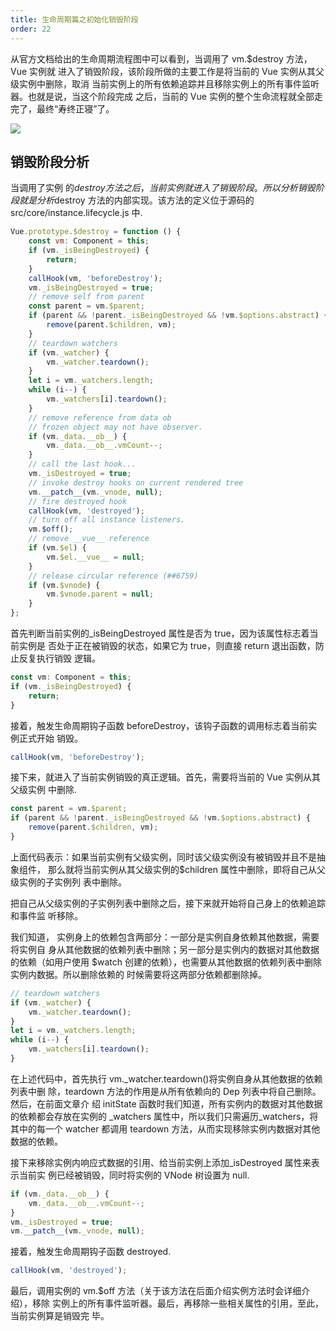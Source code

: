 ```yaml
---
title: 生命周期篇之初始化销毁阶段
order: 22
---
```


从官方文档给出的生命周期流程图中可以看到，当调用了 vm.$destroy 方法，Vue 实例就
进入了销毁阶段，该阶段所做的主要工作是将当前的 Vue 实例从其父级实例中删除，取消
当前实例上的所有依赖追踪并且移除实例上的所有事件监听器。也就是说，当这个阶段完成
之后，当前的 Vue 实例的整个生命流程就全部走完了，最终“寿终正寝”了。

![](http://leexiaop.github.io/static/ibadgers/code/vue2/lifecycle_7.png)

## 销毁阶段分析

当调用了实例
的$destroy方法之后，当前实例就进入了销毁阶段。所以分析销毁阶段就是分析$destroy
方法的内部实现。该方法的定义位于源码的 src/core/instance.lifecycle.js 中.

```js
Vue.prototype.$destroy = function () {
	const vm: Component = this;
	if (vm._isBeingDestroyed) {
		return;
	}
	callHook(vm, 'beforeDestroy');
	vm._isBeingDestroyed = true;
	// remove self from parent
	const parent = vm.$parent;
	if (parent && !parent._isBeingDestroyed && !vm.$options.abstract) {
		remove(parent.$children, vm);
	}
	// teardown watchers
	if (vm._watcher) {
		vm._watcher.teardown();
	}
	let i = vm._watchers.length;
	while (i--) {
		vm._watchers[i].teardown();
	}
	// remove reference from data ob
	// frozen object may not have observer.
	if (vm._data.__ob__) {
		vm._data.__ob__.vmCount--;
	}
	// call the last hook...
	vm._isDestroyed = true;
	// invoke destroy hooks on current rendered tree
	vm.__patch__(vm._vnode, null);
	// fire destroyed hook
	callHook(vm, 'destroyed');
	// turn off all instance listeners.
	vm.$off();
	// remove __vue__ reference
	if (vm.$el) {
		vm.$el.__vue__ = null;
	}
	// release circular reference (##6759)
	if (vm.$vnode) {
		vm.$vnode.parent = null;
	}
};
```

首先判断当前实例的\_isBeingDestroyed 属性是否为 true，因为该属性标志着当前实例是
否处于正在被销毁的状态，如果它为 true，则直接 return 退出函数，防止反复执行销毁
逻辑。

```js
const vm: Component = this;
if (vm._isBeingDestroyed) {
	return;
}
```

接着，触发生命周期钩子函数 beforeDestroy，该钩子函数的调用标志着当前实例正式开始
销毁。

```js
callHook(vm, 'beforeDestroy');
```

接下来，就进入了当前实例销毁的真正逻辑。首先，需要将当前的 Vue 实例从其父级实例
中删除.

```js
const parent = vm.$parent;
if (parent && !parent._isBeingDestroyed && !vm.$options.abstract) {
	remove(parent.$children, vm);
}
```

上面代码表示：如果当前实例有父级实例，同时该父级实例没有被销毁并且不是抽象组件，
那么就将当前实例从其父级实例的$children 属性中删除，即将自己从父级实例的子实例列
表中删除。

把自己从父级实例的子实例列表中删除之后，接下来就开始将自己身上的依赖追踪和事件监
听移除。

我们知道， 实例身上的依赖包含两部分：一部分是实例自身依赖其他数据，需要将实例自
身从其他数据的依赖列表中删除；另一部分是实例内的数据对其他数据的依赖（如用户使用
$watch 创建的依赖），也需要从其他数据的依赖列表中删除实例内数据。所以删除依赖的
时候需要将这两部分依赖都删除掉。

```js
// teardown watchers
if (vm._watcher) {
	vm._watcher.teardown();
}
let i = vm._watchers.length;
while (i--) {
	vm._watchers[i].teardown();
}
```

在上述代码中，首先执行 vm.\_watcher.teardown()将实例自身从其他数据的依赖列表中删
除，teardown 方法的作用是从所有依赖向的 Dep 列表中将自己删除。然后，在前面文章介
绍 initState 函数时我们知道，所有实例内的数据对其他数据的依赖都会存放在实例的
\_watchers 属性中，所以我们只需遍历\_watchers，将其中的每一个 watcher 都调用
teardown 方法，从而实现移除实例内数据对其他数据的依赖。

接下来移除实例内响应式数据的引用、给当前实例上添加\_isDestroyed 属性来表示当前实
例已经被销毁，同时将实例的 VNode 树设置为 null.

```js
if (vm._data.__ob__) {
	vm._data.__ob__.vmCount--;
}
vm._isDestroyed = true;
vm.__patch__(vm._vnode, null);
```

接着，触发生命周期钩子函数 destroyed.

```js
callHook(vm, 'destroyed');
```

最后，调用实例的 vm.$off 方法（关于该方法在后面介绍实例方法时会详细介绍），移除
实例上的所有事件监听器。最后，再移除一些相关属性的引用，至此，当前实例算是销毁完
毕。
